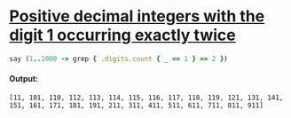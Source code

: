 [1]: https://rosettacode.org/wiki/Positive_decimal_integers_with_the_digit_1_occurring_exactly_twice

# [Positive decimal integers with the digit 1 occurring exactly twice][1]

```ruby
say (1..1000 -> grep { .digits.count { _ == 1 } == 2 })
```

#### Output:
```
[11, 101, 110, 112, 113, 114, 115, 116, 117, 118, 119, 121, 131, 141, 151, 161, 171, 181, 191, 211, 311, 411, 511, 611, 711, 811, 911]
```
